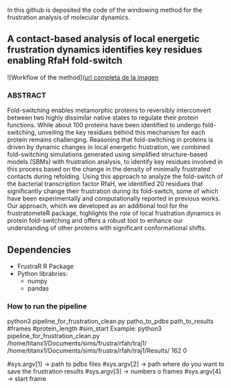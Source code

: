 In this github is deposited the code of the windowing method for the frustration analysis of molecular dynamics.

## A contact-based analysis of local energetic frustration dynamics identifies key residues enabling RfaH fold-switch 

![Workflow of the method]([url completa de la imagen]([https://drive.google.com/file/d/1dZJsgxQgcfhFQem1M0hsxkDIxF_E2xzl/view?usp=sharing](https://github.com/pb3lab/RfaH-frustration/blob/main/Figures/diagram.png))

### ABSTRACT
Fold-switching enables metamorphic proteins to reversibly interconvert between two highly dissimilar native states to regulate their protein functions. While about 100 proteins have been identified to undergo fold-switching, unveiling the key residues behind this mechanism for each protein remains challenging. Reasoning that fold-switching in proteins is driven by dynamic changes in local energetic frustration, we combined fold-switching simulations generated using simplified structure-based models (SBMs) with frustration analysis, to identify key residues involved in this process based on the change in the density of minimally frustrated contacts during refolding. Using this approach to analyze the fold-switch of the bacterial transcription factor RfaH, we identified 20 residues that significantly change their frustration during its fold-switch, some of which have been experimentally and computationally reported in previous works. Our approach, which we developed as an additional tool for the frustratometeR package, highlights the role of local frustration dynamics in protein fold-switching and offers a robust tool to enhance our understanding of other proteins with significant conformational shifts.

## Dependencies
- FrustraR R Package
- Python librabries:
    - numpy
    - pandas

### How to run the pipeline
python3 pipeline_for_frustration_clean.py patho_to_pdbs path_to_results #frames #protein_length #sim_start
Example: python3 pipeline_for_frustration_clean.py /home/titanx1/Documents/sims/frustra/rfah/traj1/ /home/titanx1/Documents/sims/frustra/rfah/traj1/Results/ 162 0

#sys.argv[1] -> path to pdbs files
#sys.argv[2] -> path where do you want to save the frustration results
#sys.argv[3] -> numbers o frames
#sys.argv[4] -> start frame
